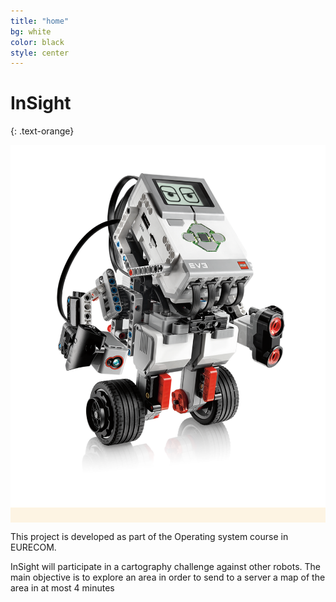 ```yaml
---
title: "home"
bg: white
color: black
style: center
---
```


# InSight
{: .text-orange}

<span class="fa-stack subtlecircle" style="font-size:100px; background:rgba(255,166,0,0.1)">
  <i class="fa fa-circle fa-stack-2x text-white"></i>
  <img alt="Robot Name" class="fa fa-stack-1x text-orange" src="img/ev3.png">
</span>


This project is developed as part of the Operating system course in EURECOM.

InSight will participate in a cartography challenge against other robots. The main objective is to explore an area in order to send to a server a map of the area in at most 4 minutes
